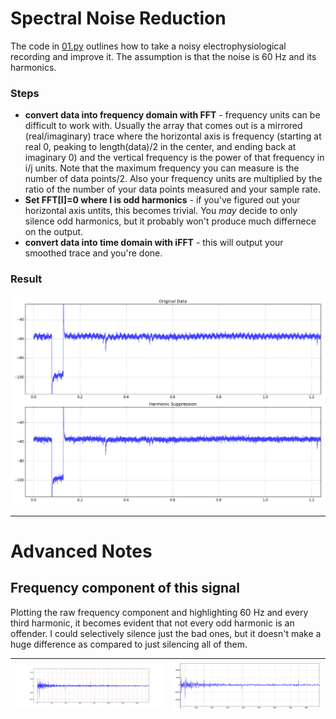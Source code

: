 # Spectral Noise Reduction
The code in [01.py](01.py) outlines how to take a noisy electrophysiological recording and improve it. The assumption is that the noise is 60 Hz and its harmonics.

### Steps
- **convert data into frequency domain with FFT** - frequency units can be difficult to work with. Usually the array that comes out is a mirrored (real/imaginary) trace where the horizontal axis is frequency (starting at real 0, peaking to length(data)/2 in the center, and ending back at imaginary 0) and the vertical frequency is the power of that frequency in i/j units. Note that the maximum frequency you can measure is the number of data points/2. Also your frequency units are multiplied by the ratio of the number of your data points measured and your sample rate.
- **Set FFT[I]=0 where I is odd harmonics** - if you've figured out your horizontal axis untits, this becomes trivial. You _may_ decide to only silence odd harmonics, but it probably won't produce much differnece on the output.
- **convert data into time domain with iFFT** - this will output your smoothed trace and you're done.

### Result
![](done.png)

---

# Advanced Notes

## Frequency component of this signal
Plotting the raw frequency component and highlighting 60 Hz and every third harmonic, it becomes evident that not every odd harmonic is an offender. I could selectively silence just the bad ones, but it doesn't make a huge difference as compared to just silencing all of them.

![](offenders.png) | ![](offenders2.png)
---|---
